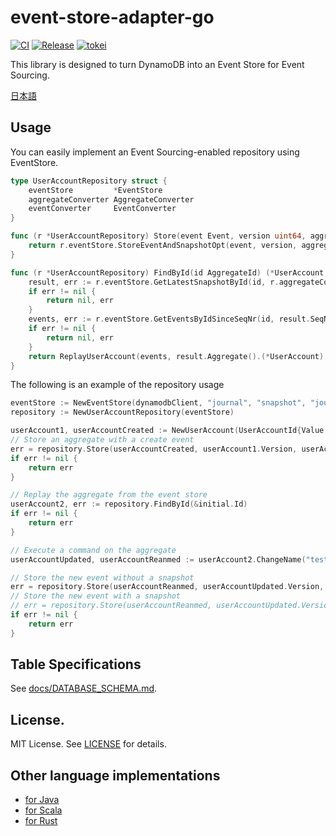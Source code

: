# event-store-adapter-go

[![CI](https://github.com/j5ik2o/event-store-adapter-go/actions/workflows/ci.yml/badge.svg)](https://github.com/j5ik2o/event-store-adapter-go/actions/workflows/ci.yml)
[![Release](https://img.shields.io/github/v/release/j5ik2o/event-store-adapter-go.svg?style=flat-square)](https://github.com/j5ik2o/event-store-adapter-go/releases/latest)
[![tokei](https://tokei.rs/b1/github/j5ik2o/event-store-adapter-go)](https://github.com/XAMPPRocky/tokei)

This library is designed to turn DynamoDB into an Event Store for Event Sourcing.

[日本語](./README.ja.md)

## Usage

You can easily implement an Event Sourcing-enabled repository using EventStore.

```go
type UserAccountRepository struct {
    eventStore         *EventStore
    aggregateConverter AggregateConverter
    eventConverter     EventConverter
}

func (r *UserAccountRepository) Store(event Event, version uint64, aggregate Aggregate) error {
    return r.eventStore.StoreEventAndSnapshotOpt(event, version, aggregate)
}

func (r *UserAccountRepository) FindById(id AggregateId) (*UserAccount, error) {
    result, err := r.eventStore.GetLatestSnapshotById(id, r.aggregateConverter)
    if err != nil {
        return nil, err
    }
    events, err := r.eventStore.GetEventsByIdSinceSeqNr(id, result.SeqNr()+1, r.eventConverter)
    if err != nil {
        return nil, err
    }
    return ReplayUserAccount(events, result.Aggregate().(*UserAccount), result.Version()), nil
}
```

The following is an example of the repository usage

```go
eventStore := NewEventStore(dynamodbClient, "journal", "snapshot", "journal-aid-index", "snapshot-aid-index", 1)
repository := NewUserAccountRepository(eventStore)

userAccount1, userAccountCreated := NewUserAccount(UserAccountId{Value: "1"}, "test")
// Store an aggregate with a create event
err = repository.Store(userAccountCreated, userAccount1.Version, userAccount1)
if err != nil {
    return err
}

// Replay the aggregate from the event store
userAccount2, err := repository.FindById(&initial.Id)
if err != nil {
	return err
}

// Execute a command on the aggregate
userAccountUpdated, userAccountReanmed := userAccount2.ChangeName("test2")

// Store the new event without a snapshot
err = repository.Store(userAccountReanmed, userAccountUpdated.Version, nil)
// Store the new event with a snapshot
// err = repository.Store(userAccountReanmed, userAccountUpdated.Version, userAccountUpdated)
if err != nil {
    return err
}
```

## Table Specifications

See [docs/DATABASE_SCHEMA.md](docs/DATABASE_SCHEMA.md).

## License.

MIT License. See [LICENSE](LICENSE) for details.

## Other language implementations

- [for Java](https://github.com/j5ik2o/event-store-adapter-java)
- [for Scala](https://github.com/j5ik2o/event-store-adapter-scala)
- [for Rust](https://github.com/j5ik2o/event-store-adapter-rs)
